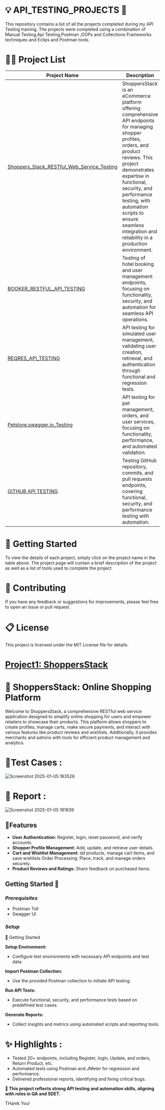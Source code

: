 # 💡 API_TESTING_PROJECTS 🎉
This repository contains a list of all the projects completed during my API Testing training. The projects were completed using a combination of Manual Testing,Api Testing,Postman ,OOPs and Collections Frameworks techniques and Eclips and Postman tools.

# 👩‍💻 Project List

| Project Name | Description | Tools Used |
|--------------|-------------|------------|
|[Shoppers_Stack_RESTful_Web_Service_Testing](./Shoppers_Stack_RESTful_Web_Service/README.md) |ShoppersStack is an eCommerce platform offering comprehensive API endpoints for managing shopper profiles, orders, and product reviews. This project demonstrates expertise in functional, security, and performance testing, with automation scripts to ensure seamless integration and reliability in a production environment.|Postman,Swagger UI , HTML Report |
|[BOOKER_RESTFUL_API_TESTING](./BOOKER_RESTFUL_API_TESTING/README.md)|Testing of hotel booking and user management endpoints, focusing on functionality, security, and automation for seamless API operations.|Postman Swagger UI HTML Report  |
|[REQRES_API_TESTING](./REQRES_API_TESTING/README.md) |API testing for simulated user management, validating user creation, retrieval, and authentication through functional and regression tests.|Postman Swagger UI HTML Report |
|[Petstore.swagger.io_Testing](./Petstore.swagger.io_Testing/README.md)|API testing for pet management, orders, and user services, focusing on functionality, performance, and automated validation.|Postman Swagger UI HTML Report |
|[GITHUB API TESTING](./) |Testing GitHub repository, commits, and pull requests endpoints, covering functional, security, and performance testing with automation.|Postman Swagger UI HTML Report, Git & GitHub for version control |



# 🚀 Getting Started
To view the details of each project, simply click on the project name in the table above. The project page will contain a brief description of the project as well as a list of tools used to complete the project.
# 🤝 Contributing
If you have any feedback or suggestions for improvements, please feel free to open an issue or pull request.
# 📋 License
This project is licensed under the MIT License file for details.

# [Project1: ShoppersStack](./Shoppers_Stack_RESTful_Web_Service/ReadME.md)

  # 🛒 ShoppersStack: Online Shopping Platform

Welcome to ShoppersStack, a comprehensive RESTful web service application designed to simplify online shopping for users and empower retailers to showcase their products. This platform allows shoppers to create profiles, manage carts, make secure payments, and interact with various features like product reviews and wishlists. Additionally, it provides merchants and admins with tools for efficient product management and analytics.

# 📂Test Cases :

![Screenshot 2025-01-05 183526](https://github.com/user-attachments/assets/13f0646b-4db6-4a66-9ff9-b0f16b20de9d)


# 💼 Report :

![Screenshot 2025-01-05 191839](https://github.com/user-attachments/assets/6a169946-3918-4e8e-8c39-76b5fa85e2ed)
  
## 🌟Features  
- **User Authentication:** Register, login, reset password, and verify accounts.
- **Shopper Profile Management:**  Add, update, and retrieve user details.
- **Cart and Wishlist Management:**  dd products, manage cart items, and save wishlists Order Processing: Place, track, and manage orders securely.
- **Product Reviews and Ratings:** Share feedback on purchased items.

## Getting Started 🚀
### *Prerequisites*
- Postman Toll
- Swagger UI
  
### *Setup*
 🚀 Getting Started
 
**Setup Environment:**
- Configure test environments with necessary API endpoints and test data.

 **Import Postman Collection:**
- Use the provided Postman collection to initiate API testing.

**Run API Tests:**
- Execute functional, security, and performance tests based on predefined test cases.

**Generate Reports:**
- Collect insights and metrics using automated scripts and reporting tools.


# ✨ Highlights :
- Tested 20+ endpoints, including Register, login, Update, and orders, Return Product, etc.
- Automated tests using Postman and JMeter for regression and performance.
- Delivered professional reports, identifying and fixing critical bugs.

**🚀 This project reflects strong API testing and automation skills, aligning with roles in QA and SDET.**

THamk You!

